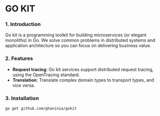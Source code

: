 # GO KIT
### 1. Introduction
Go kit is a programming toolkit for building microservices (or elegant monoliths) in Go. We solve common problems in distributed systems and application architecture so you can focus on delivering business value.
### 2. Features
- **Request tracing**: Go kit services support distributed request tracing, using the OpenTracing standard.
- **Translation**: Translate complex domain types to transport types, and vice versa.
### 3. Installation
```bash 
go get github.com/ghaninia/gokit
```

